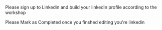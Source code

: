 Please sign up to Linkedin and build your linkedin profile according to the workshop

Please Mark as Completed once you finshed editing you're linkedin